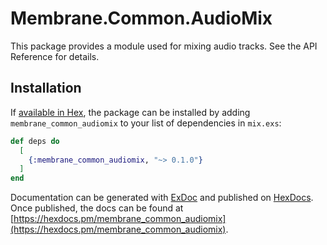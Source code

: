 # Membrane.Common.AudioMix

This package provides a module used for mixing audio tracks. See the API Reference for details.

## Installation

If [available in Hex](https://hex.pm/docs/publish), the package can be installed
by adding `membrane_common_audiomix` to your list of dependencies in `mix.exs`:

```elixir
def deps do
  [
    {:membrane_common_audiomix, "~> 0.1.0"}
  ]
end
```

Documentation can be generated with [ExDoc](https://github.com/elixir-lang/ex_doc)
and published on [HexDocs](https://hexdocs.pm). Once published, the docs can
be found at [https://hexdocs.pm/membrane_common_audiomix](https://hexdocs.pm/membrane_common_audiomix).


